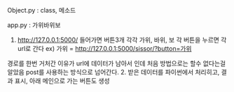 Object.py : class, 메소드


app.py : 가위바위보
1. http://127.0.0.1:5000/ 들어가면 버튼3개 각각 가위, 바위, 보
각 버튼을 누르면 각 url로 간다
ex) 가위 = http://127.0.0.1:5000/sissor/?button=가위
<!-- 주의!!!!! url에 있는 가위 부분은 버튼마다 누르면 달라지기 때문에 임의로 변경하면 제출 값이 달라집니다. 이를 막기 위해 다른 url로 보냅니다.-->

경로를 한번 거처간 이유가 url에 데이터가 남아서 인데 처음 방법으로는 할수 없다는걸 알았음
post를 사용하는 방식으로 넘어간다.
2. 받은 데이터를 파이썬에서 처리히고, 결과 표시, 아래 메인으로 가는 버튼도 생성